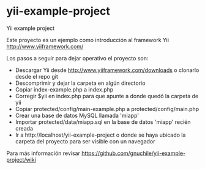 yii-example-project
===================

Yii example project

Este proyecto es un ejemplo como introducción al framework Yii http://www.yiiframework.com/

Los pasos a seguir para dejar operativo el proyecto son:

  * Descargar Yii desde http://www.yiiframework.com/downloads o clonarlo desde el repo git
  * Descomprimir y dejar la carpeta en algún directorio
  * Copiar index-example.php a index.php
  * Corregir $yii en index.php para que apunte a donde quedó la carpeta de yii
  * Copiar protected/config/main-example.php a protected/config/main.php
  * Crear una base de datos MySQL llamada 'miapp'
  * Importar protected/data/miapp.sql en la base de datos 'miapp' recién creada
  * Ir a http://localhost/yii-example-project o donde se haya ubicado la carpeta del proyecto para ser visible con un navegador

Para más información revisar https://github.com/gnuchile/yii-example-project/wiki